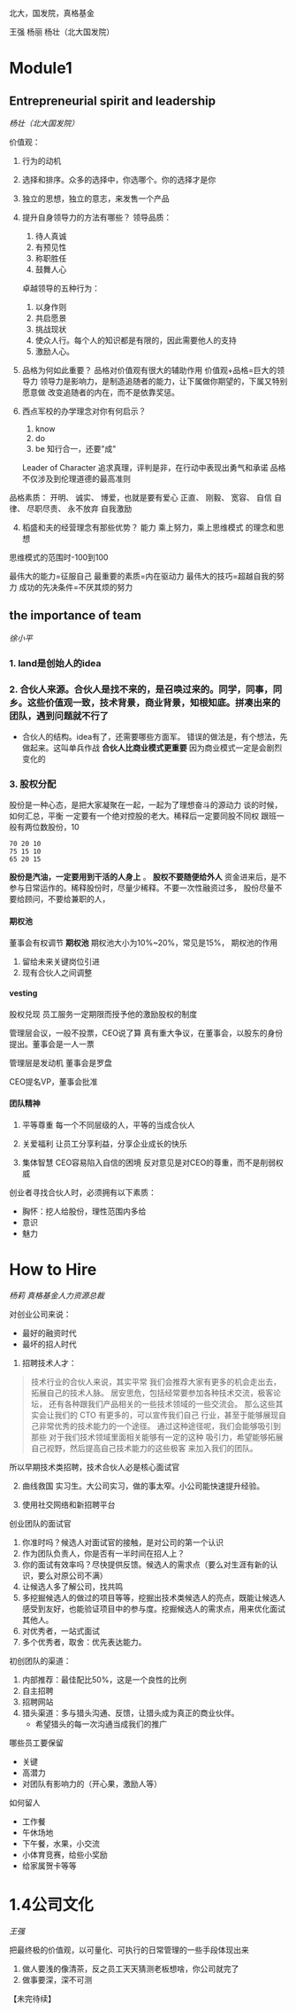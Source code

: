 北大，国发院，真格基金

王强
杨丽
杨壮（北大国发院）

# Module1
## Entrepreneurial spirit and leadership
*杨壮（北大国发院）*

价值观：
1. 行为的动机
2. 选择和排序。众多的选择中，你选哪个。你的选择才是你
3. 独立的思想，独立的意志，来发售一个产品


1.	提升自身领导力的方法有哪些？
领导品质：
    1. 待人真诚
    2. 有预见性
    3. 称职胜任
    4. 鼓舞人心

    卓越领导的五种行为：
    1. 以身作则
    2. 共启愿景
    3. 挑战现状
    4. 使众人行。每个人的知识都是有限的，因此需要他人的支持
    5. 激励人心。


2.	品格为何如此重要？
品格对价值观有很大的辅助作用
价值观+品格=巨大的领导力
领导力是影响力，是制造追随者的能力，让下属做你期望的，下属又特别愿意做
改变追随者的内在，而不是依靠奖惩。

3.	西点军校的办学理念对你有何启示？
    1. know
    2. do
    3. be
      知行合一，还要"成"

      Leader of Character
      追求真理，评判是非，在行动中表现出勇气和承诺 品格不仅涉及到伦理道德的最高准则

品格素质： 开明、 诚实、 博爱，也就是要有爱心 正直、 刚毅、 宽容、 自信 自律、 尽职尽责、 永不放弃 自我激励


4.	稻盛和夫的经营理念有那些优势？
能力 乘上努力，乘上思维模式 的理念和思想

思维模式的范围时-100到100

最伟大的能力=征服自己
最重要的素质=内在驱动力
最伟大的技巧=超越自我的努力
成功的先决条件=不厌其烦的努力

## the importance of team
*徐小平*

### 1. land是创始人的idea

### 2. 合伙人来源。合伙人是找不来的，是召唤过来的。同学，同事，同乡。这些价值观一致，技术背景，商业背景，知根知底。拼凑出来的团队，遇到问题就不行了
- 合伙人的结构。idea有了，还需要哪些方面军。
错误的做法是，有个想法，先做起来。这叫单兵作战
**合伙人比商业模式更重要**
因为商业模式一定是会剧烈变化的

### 3. 股权分配
股份是一种心态，是把大家凝聚在一起，一起为了理想奋斗的源动力
谈的时候，如何汇总，平衡
一定要有一个绝对控股的老大。稀释后一定要同股不同权
跟班一般有两位数股份，10
```
70 20 10
75 15 10
65 20 15
```
**股份是汽油，一定要用到干活的人身上** 。 **股权不要随便给外人** 资金进来后，是不参与日常运作的。稀释股份时，尽量少稀释。不要一次性融资过多，
股份尽量不要给顾问，不要给兼职的人，

#### 期权池
董事会有权调节 **期权池**
期权池大小为10%~20%，常见是15%，
期权池的作用
1. 留给未来关键岗位引进
2. 现有合伙人之间调整

#### vesting
股权兑现
员工服务一定期限而授予他的激励股权的制度

管理层会议，一般不投票，CEO说了算
真有重大争议，在董事会，以股东的身份提出。董事会是一人一票

管理层是发动机
董事会是罗盘

CEO提名VP，董事会批准

#### 团队精神
1. 平等尊重
每一个不同层级的人，平等的当成合伙人

2. 关爱福利
让员工分享利益，分享企业成长的快乐

3. 集体智慧
CEO容易陷入自信的困境
反对意见是对CEO的尊重，而不是削弱权威

创业者寻找合伙人时，必须拥有以下素质：
- 胸怀：挖人给股份，理性范围内多给
- 意识
- 魅力


# How to Hire
*杨莉 真格基金人力资源总裁*

对创业公司来说：
- 最好的融资时代
- 最坏的招人时代

1. 招聘技术人才：
>技术行业的合伙人来说，其实平常 我们会推荐大家有更多的机会走出去，拓展自己的技术人脉。 居安思危，包括经常要参加各种技术交流，极客论坛， 还有各种跟我们产品相关的一些技术领域的一些交流会。 那么这些其实会让我们的 CTO 有更多的，可以宣传我们自己 行业，甚至于能够展现自己非常优秀的技术能力的一个途径。 通过这种途径呢，我们会能够吸引到那些 对于我们技术领域里面相关能够有一定的这种 吸引力，希望能够拓展自己视野，然后提高自己技术能力的这些极客 来加入我们的团队。

所以早期技术类招聘，技术合伙人必是核心面试官

2. 曲线救国
实习生。大公司实习，做的事太窄。小公司能快速提升经验。

3. 使用社交网络和新招聘平台

创业团队的面试官
1. 你准时吗？候选人对面试官的接触，是对公司的第一个认识
2. 作为团队负责人，你是否有一半时间在招人上？
3. 你的面试有效率吗？尽快提供反馈。候选人的需求点（要么对生涯有新的认识，要么对原公司不满）
4. 让候选人多了解公司，找共鸣
5. 多挖掘候选人的做过的项目等等，挖掘出技术类候选人的亮点，既能让候选人感受到友好，也能验证项目中的参与度。挖掘候选人的需求点，用来优化面试其他人。
6. 对优秀者，一站式面试
7. 多个优秀者，取舍：优先表达能力。

初创团队的渠道：
1. 内部推荐：最佳配比50%，这是一个良性的比例
2. 自主招聘
3. 招聘网站
4. 猎头渠道：多与猎头沟通、反馈，让猎头成为真正的商业伙伴。
    - 希望猎头的每一次沟通当成我们的推广

哪些员工要保留
- 关键
- 高潜力
- 对团队有影响力的（开心果，激励人等）

如何留人
- 工作餐
- 午休场地
- 下午餐，水果，小交流
- 小体育竞赛，给些小奖励
- 给家属贺卡等等

# 1.4公司文化
*王强*

把最终极的价值观，以可量化、可执行的日常管理的一些手段体现出来

1. 做人要浅的像清茶，反之员工天天猜测老板想啥，你公司就完了
2. 做事要深，深不可测


【未完待续】
